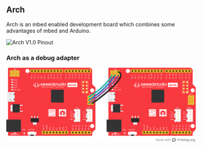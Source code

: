 ## Arch

Arch is an mbed enabled development board which combines some advantages of mbed and Arduino.

![Arch V1.0 Pinout](https://raw.github.com/Seeed-Studio/Artwork/master/png/arch_v1.0_pinout.png)

### Arch as a debug adapter

![A debug adapter](doc/debug_adapter.png)


